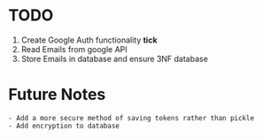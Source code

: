 # TODO

1) Create Google Auth functionality **tick**
2) Read Emails from google API 
3) Store Emails in database and ensure 3NF database

# Future Notes
    - Add a more secure method of saving tokens rather than pickle
    - Add encryption to database